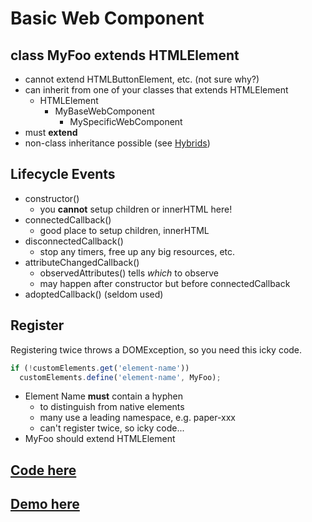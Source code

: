 # Basic Web Component

## class MyFoo extends HTMLElement
 - cannot extend HTMLButtonElement, etc. (not sure why?)
 - can inherit from one of your classes that extends HTMLElement
   - HTMLElement
     - MyBaseWebComponent
       - MySpecificWebComponent
 - must **extend**
 - non-class inheritance possible (see [Hybrids](https://github.com/hybridsjs/hybrids))

## Lifecycle Events
 - constructor()
   - you **cannot** setup children or innerHTML here!
 - connectedCallback()
   - good place to setup children, innerHTML
 - disconnectedCallback()
   - stop any timers, free up any big resources, etc.
 - attributeChangedCallback()
   - observedAttributes() tells _which_ to observe
   - may happen after constructor but before connectedCallback
 - adoptedCallback()  (seldom used)

## Register
Registering twice throws a DOMException, so you need this icky code.
```js
if (!customElements.get('element-name'))
  customElements.define('element-name', MyFoo);

```

 - Element Name **must** contain a hyphen
   - to distinguish from native elements
   - many use a leading namespace, e.g. paper-xxx
   - can't register twice, so icky code...
 - MyFoo should extend HTMLElement

## [Code here](https://github.com/MorganConrad/ptwd-slider/blob/master/src/02_slider.html)
## [Demo here](https://raw.githack.com/MorganConrad/ptwd-slider/master/src/02_slider.html)
